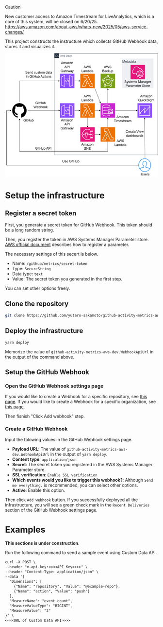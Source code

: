 > [!CAUTION]
> New customer access to Amazon Timestream for LiveAnalytics, which is a core of this system, will be closed on 6/20/25.
> https://aws.amazon.com/about-aws/whats-new/2025/05/aws-service-changes/

This project constructs the instructure which collects GitHub Webhook data, stores it and visualizes it.

![GitHub webhook visualize architecture](asset/github_webhook_visualize_architecture.drawio.png)

# Setup the infrastructure

## Register a secret token

First, you generate a secret token for GitHub Webhook.
This token should be a long random string.

Then, you register the token in AWS Systems Manager Parameter store.
[AWS official document](https://docs.aws.amazon.com/ja_jp/systems-manager/latest/userguide/sysman-paramstore-su-create.html) describes how to register a parameter.

The necessary settings of this secert is below.

- Name: `/github/metrics/secret-token`
- Type: `SecureString`
- Data type: `text`
- Value: The secret token you generated in the first step.

You can set other options freely.

## Clone the repository

```bash
git clone https://github.com/yutaro-sakamoto/github-activity-metrics-aws
```

## Deploy the infrastructure

```bash
yarn deploy
```

Memorize the value of `github-activity-metrics-aws-dev.WebhookApiUrl` in the output of the command above.

## Setup the GitHub Webhook

### Open the GitHub Webhook settings page

If you would like to create a Webhook for a specific repository, see [this page](https://docs.github.com/en/webhooks/using-webhooks/creating-webhooks#creating-a-repository-webhook).
If you would like to create a Webhook for a specific organization, see [this page](https://docs.github.com/en/webhooks/using-webhooks/creating-webhooks#creating-an-organization-webhook).

Then fisnish "Click Add webhook" step.

### Create a GitHub Webhook

Input the folowing values in the GitHub Webhook settings page.

- **Payload URL**: The value of `github-activity-metrics-aws-dev.WebhookApiUrl` in the output of `yarn deploy`.
- **Content type**: `application/json`
- **Secret**: The secret token you registered in the AWS Systems Manager Parameter store.
- **SSL verification**: `Enable SSL verification`
- **Which events would you like to trigger this webhook?**: Although `Send me everything.` is recommended, you can select other options.
- **Active**: Enable this option.

Then click `Add webhook` button.
If you successfully deployed all the infrastructure, you will see a green check mark in the `Recent Deliveries` section of the GitHub Webhook settings page.

# Examples

**This sections is under construction.**

Run the following command to send a sample event using Custom Data API.

```
curl -X POST \
--header "x-api-key:<<<<API Key>>>>" \
--header "Content-Type: application/json" \
--data '{
  "Dimensions": [
    {"Name": "repository", "Value": "@example-repo"},
    {"Name": "action", "Value": "push"}
  ],
  "MeasureName": "event_count",
  "MeasureValueType": "BIGINT",
  "MeasureValue": "2"
}' \
<<<<URL of Custom Data API>>>>
```
